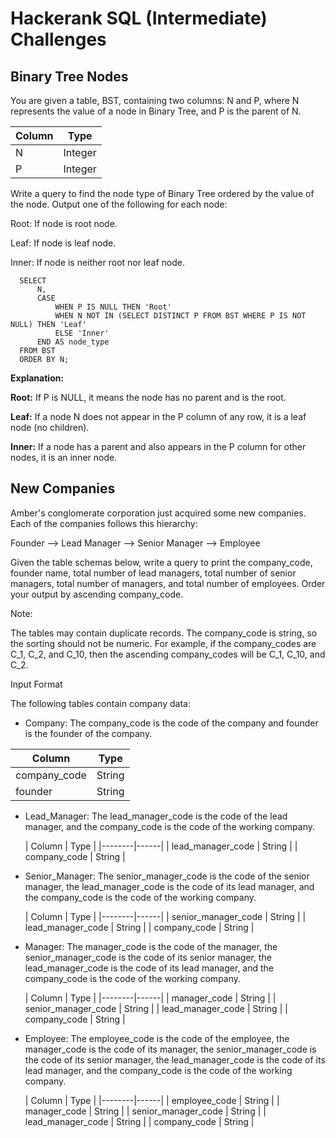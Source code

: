 # Hackerank SQL (Intermediate) Challenges

## Binary Tree Nodes
You are given a table, BST, containing two columns: N and P, where N represents the value of a node in Binary Tree, and P is the parent of N.

| Column | Type |
|-------|-------|
|N | Integer |
| P | Integer |

Write a query to find the node type of Binary Tree ordered by the value of the node. Output one of the following for each node:

Root: If node is root node.

Leaf: If node is leaf node.

Inner: If node is neither root nor leaf node.

      SELECT 
          N,
          CASE
              WHEN P IS NULL THEN 'Root'
              WHEN N NOT IN (SELECT DISTINCT P FROM BST WHERE P IS NOT NULL) THEN 'Leaf'
              ELSE 'Inner'
          END AS node_type
      FROM BST
      ORDER BY N;

**Explanation:**

**Root:** If P is NULL, it means the node has no parent and is the root.

**Leaf:** If a node N does not appear in the P column of any row, it is a leaf node (no children).

**Inner:** If a node has a parent and also appears in the P column for other nodes, it is an inner node.


## New Companies
Amber's conglomerate corporation just acquired some new companies. Each of the companies follows this hierarchy:

Founder --> Lead Manager --> Senior Manager --> Employee

Given the table schemas below, write a query to print the company_code, founder name, total number of lead managers, total number of senior managers, total number of managers, and total number of employees. Order your output by ascending company_code.

Note:

The tables may contain duplicate records.
The company_code is string, so the sorting should not be numeric. For example, if the company_codes are C_1, C_2, and C_10, then the ascending company_codes will be C_1, C_10, and C_2.

Input Format

The following tables contain company data:

* Company: The company_code is the code of the company and founder is the founder of the company.

| Column | Type |
|--------|------|
| company_code | String |
| founder | String |

* Lead_Manager: The lead_manager_code is the code of the lead manager, and the company_code is the code of the working company.

  | Column | Type |
|--------|------|
| lead_manager_code | String |
| company_code | String |

* Senior_Manager: The senior_manager_code is the code of the senior manager, the lead_manager_code is the code of its lead manager, and the company_code is the code of the working company.
  
  | Column | Type |
|--------|------|
| senior_manager_code | String |
| lead_manager_code | String |
| company_code | String |

* Manager: The manager_code is the code of the manager, the senior_manager_code is the code of its senior manager, the lead_manager_code is the code of its lead manager, and the company_code is the code of the working company. 

  | Column | Type |
|--------|------|
| manager_code | String |
| senior_manager_code | String |
| lead_manager_code | String |
| company_code | String |

* Employee: The employee_code is the code of the employee, the manager_code is the code of its manager, the senior_manager_code is the code of its senior manager, the lead_manager_code is the code of its lead manager, and the company_code is the code of the working company.

  | Column | Type |
|--------|------|
| employee_code | String |
| manager_code | String |
| senior_manager_code | String |
| lead_manager_code | String |
| company_code | String |

